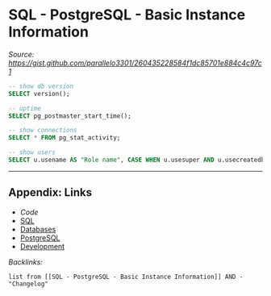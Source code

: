 # SQL - PostgreSQL - Basic Instance Information

*Source: https://gist.github.com/parallelo3301/260435228584f1dc85701e884c4c97c1*

````SQL
-- show db version
SELECT version();

-- uptime
SELECT pg_postmaster_start_time();

-- show connections
SELECT * FROM pg_stat_activity;

-- show users
SELECT u.usename AS "Role name", CASE WHEN u.usesuper AND u.usecreatedb THEN CAST('superuser, create database' AS pg_catalog.text) WHEN u.usesuper THEN CAST('superuser' AS pg_catalog.text) WHEN u.usecreatedb THEN CAST('create database' as pg_catalog.text) ELSE CAST('' AS pg_catalog.text) END AS "Attributes" FROM pg_catalog.pg_user u ORDER BY 1;

````

---

## Appendix: Links

* *Code*
* [SQL](SQL.md)
* [Databases](../../MOCs/Databases.md)
* [PostgreSQL](../../../3-Resources/Tools/Developer%20Tools/Data%20Stack/Databases/PostgreSQL.md)
* [Development](../../MOCs/Development.md)

*Backlinks:*

````dataview
list from [[SQL - PostgreSQL - Basic Instance Information]] AND -"Changelog"
````
